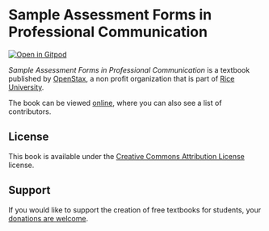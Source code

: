 # Sample Assessment Forms in Professional Communication

[![Open in Gitpod](https://gitpod.io/button/open-in-gitpod.svg)](https://gitpod.io/from-referrer/)

_Sample Assessment Forms in Professional Communication_ is a textbook published by [OpenStax](https://openstax.org/), a non profit organization that is part of [Rice University](https://www.rice.edu/).

The book can be viewed [online](https://github.com/cnx-user-books/cnxbook-sample-assessment-forms-in-professional-communication/releases/latest), where you can also see a list of contributors.

## License
This book is available under the [Creative Commons Attribution License](./LICENSE) license.

## Support
If you would like to support the creation of free textbooks for students, your [donations are welcome](https://riceconnect.rice.edu/donation/support-openstax-banner).
